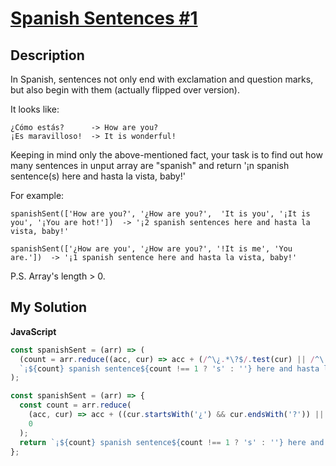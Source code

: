 # [Spanish Sentences #1](https://www.codewars.com/kata/5a30ae82ee1aaef63300001a)

## Description

In Spanish, sentences not only end with exclamation and question marks, but also begin with them (actually flipped over version).

It looks like:

```
¿Cómo estás?      -> How are you?
¡Es maravilloso!  -> It is wonderful!
```

Keeping in mind only the above-mentioned fact, your task is to find out how many sentences in unput array are "spanish" and return '¡n spanish sentence(s) here and hasta la vista, baby!'

For example:

```
spanishSent(['How are you?', '¿How are you?',  'It is you', '¡It is you', '¡You are hot!'])  -> '¡2 spanish sentences here and hasta la vista, baby!'

spanishSent(['¿How are you', '¿How are you?', '!It is me', 'You are.'])  -> '¡1 spanish sentence here and hasta la vista, baby!'
```

P.S. Array's length > 0.

## My Solution

**JavaScript**

```js
const spanishSent = (arr) => (
  (count = arr.reduce((acc, cur) => acc + (/^\¿.*\?$/.test(cur) || /^\¡.*!$/.test(cur)), 0)),
  `¡${count} spanish sentence${count !== 1 ? 's' : ''} here and hasta la vista, baby!`
);
```

```js
const spanishSent = (arr) => {
  const count = arr.reduce(
    (acc, cur) => acc + ((cur.startsWith('¿') && cur.endsWith('?')) || (cur.startsWith('¡') && cur.endsWith('!'))),
    0
  );
  return `¡${count} spanish sentence${count !== 1 ? 's' : ''} here and hasta la vista, baby!`;
};
```
